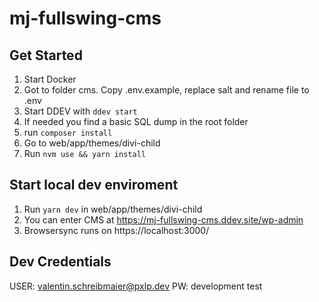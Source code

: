 # mj-fullswing-cms

## Get Started
1. Start Docker
2. Got to folder cms. Copy .env.example, replace salt and rename file to .env 
3. Start DDEV with  `ddev start`
4. If needed you find a basic SQL dump in the root folder
5. run `composer install`
6. Go to web/app/themes/divi-child
7. Run `nvm use && yarn install`

## Start local dev enviroment
1. Run `yarn dev` in web/app/themes/divi-child
2. You can enter CMS at https://mj-fullswing-cms.ddev.site/wp-admin
3. Browsersync runs on https://localhost:3000/

## Dev Credentials
USER: valentin.schreibmaier@pxlp.dev
PW: development
test
